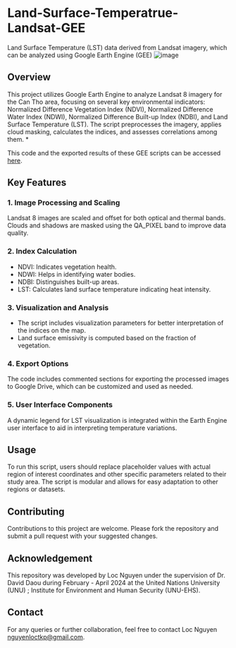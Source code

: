 # Land-Surface-Temperatrue-Landsat-GEE
Land Surface Temperature (LST) data derived from Landsat imagery, which can be analyzed using Google Earth Engine (GEE)
![image](https://github.com/LocNguyenTKP/Land-Surface-Temperatrue-Landsat-GEE/assets/66542803/f68f7e85-468b-43cc-b721-3da8a7a3c1e3)

## Overview
This project utilizes Google Earth Engine to analyze Landsat 8 imagery for the Can Tho area, focusing on several key environmental indicators: Normalized Difference Vegetation Index (NDVI), Normalized Difference Water Index (NDWI), Normalized Difference Built-up Index (NDBI), and Land Surface Temperature (LST). The script preprocesses the imagery, applies cloud masking, calculates the indices, and assesses correlations among them.
* 
<p>This code and the exported results of these GEE scripts can be accessed <a href="users%2Fnguyenloctkp%2Fgithub%3ALandsurfacetemperature" target="_blank">here</a>.</p>

## Key Features
### 1. Image Processing and Scaling
Landsat 8 images are scaled and offset for both optical and thermal bands.
Clouds and shadows are masked using the QA_PIXEL band to improve data quality.
### 2. Index Calculation
* NDVI: Indicates vegetation health.
* NDWI: Helps in identifying water bodies.
* NDBI: Distinguishes built-up areas.
* LST: Calculates land surface temperature indicating heat intensity.
### 3. Visualization and Analysis
* The script includes visualization parameters for better interpretation of the indices on the map.
* Land surface emissivity is computed based on the fraction of vegetation.
### 4. Export Options
The code includes commented sections for exporting the processed images to Google Drive, which can be customized and used as needed.
### 5. User Interface Components
A dynamic legend for LST visualization is integrated within the Earth Engine user interface to aid in interpreting temperature variations.

## Usage
To run this script, users should replace placeholder values with actual region of interest coordinates and other specific parameters related to their study area. The script is modular and allows for easy adaptation to other regions or datasets.

## Contributing
Contributions to this project are welcome. Please fork the repository and submit a pull request with your suggested changes.

## Acknowledgement
This repository was developed by Loc Nguyen under the supervision of Dr. David Daou during February - April 2024 at the United Nations University (UNU) ; Institute for Environment and Human Security (UNU-EHS). 

## Contact
For any queries or further collaboration, feel free to contact Loc Nguyen nguyenloctkp@gmail.com.

